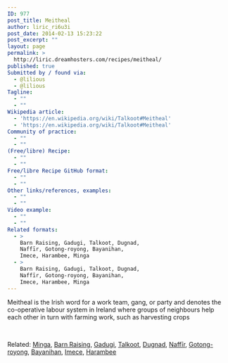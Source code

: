 ```yaml
---
ID: 977
post_title: Meitheal
author: liric_ri6u3i
post_date: 2014-02-13 15:23:22
post_excerpt: ""
layout: page
permalink: >
  http://liric.dreamhosters.com/recipes/meitheal/
published: true
Submitted by / found via:
  - @lilious
  - @lilious
Tagline:
  - ""
  - ""
Wikipedia article:
  - 'https://en.wikipedia.org/wiki/Talkoot#Meitheal'
  - 'https://en.wikipedia.org/wiki/Talkoot#Meitheal'
Community of practice:
  - ""
  - ""
(Free/libre) Recipe:
  - ""
  - ""
Free/libre Recipe GitHub format:
  - ""
  - ""
Other links/references, examples:
  - ""
  - ""
Video example:
  - ""
  - ""
Related formats:
  - >
    Barn Raising, Gadugi, Talkoot, Dugnad,
    Naffīr, Gotong-royong, Bayanihan,
    Imece, Harambee, Minga
  - >
    Barn Raising, Gadugi, Talkoot, Dugnad,
    Naffīr, Gotong-royong, Bayanihan,
    Imece, Harambee, Minga
---
```

Meitheal is the Irish word for a work team, gang, or party and denotes the co-operative labour system in Ireland where groups of neighbours help each other in turn with farming work, such as harvesting crops

&nbsp;

Related: <a title="Minga" href="http://www.co-creative-recipes.cc/recipes/minga/">Minga</a>, <a title="Barn Raising" href="http://www.co-creative-recipes.cc/recipes/barn-raising/">Barn Raising</a>, <a title="Gadugi" href="http://www.co-creative-recipes.cc/recipes/gadugi/">Gadugi</a>, <a title="Talkoot" href="http://www.co-creative-recipes.cc/recipes/talkoot/">Talkoot</a>, <a title="Dugnad" href="http://www.co-creative-recipes.cc/recipes/dugnad/">Dugnad</a>, <a title="Naffīr" href="http://www.co-creative-recipes.cc/recipes/naffir/">Naffīr</a>, <a title="Gotong-royong" href="http://www.co-creative-recipes.cc/recipes/gotong-royong/">Gotong-royong</a>, <a title="Bayanihan" href="http://www.co-creative-recipes.cc/recipes/bayanihan/">Bayanihan</a>, <a title="Imece" href="http://www.co-creative-recipes.cc/recipes/imece/">Imece</a>, <a title="Harambee" href="http://www.co-creative-recipes.cc/recipes/harambee/">Harambee</a>